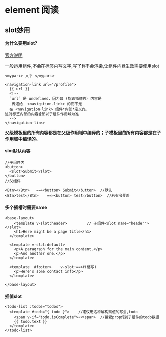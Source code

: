 # element 阅读

## slot妙用

#### 为什么要用slot? 	

[官方说明](https://cn.vuejs.org/v2/guide/components-slots.html)

一般运用组件,不会在标签内写文字,写了也不会渲染,让组件内容生效需要使用slot

`<mypart> 文字 </mypart>`

```vue
<navigation-link url="/profile">
  {{ url }}
  <!--
  `url` 是 undefined，因为其 (指该插槽的) 内容是
  _传递给_ <navigation-link> 的而不是
  在 <navigation-link> 组件*内部*定义的。
这对标签内部的内容全部以子组件作用域为准
  -->
</navigation-link>
```



**父级模板里的所有内容都是在父级作用域中编译的；子模板里的所有内容都是在子作用域中编译的。**

#### slot默认内容

```vue
//子组件内
<button>
  <slot>Submit</slot>
</button>
//父组件

<Btn></Btn>   ==><button> Submit</button>  //默认
<Btn>test</Btn>    ==><button> test</button>  //若有会覆盖
```

#### 多个插槽时需要name

```vue
<base-layout>
    <template v-slot:header>         // 子组件<slot name="header"></slot>
    <h1>Here might be a page title</h1>  
  </template>

  <template v-slot:default>
    <p>A paragraph for the main content.</p>
    <p>And another one.</p>
  </template>

  <template  #footer>    v-slot:==>#(缩写)
    <p>Here's some contact info</p>
  </template>

</base-layout>
```

#### 插值slot

```vue
<todo-list :todos="todos">
  <template #todo="{ todo }">    //建议用这种解构赋值的写法,todo
    <span v-if="todo.isComplete">✓</span>  //接受prop传到子组件的todo数据
    {{ todo.text }}
  </template>
</todo-list>

```


